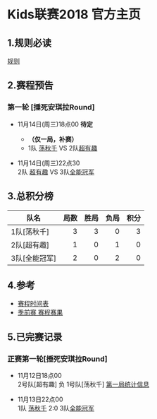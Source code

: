 # Kids联赛2018 官方主页

## 1.规则必读
[规则](rule.md)

## 2.赛程预告
### 第一轮 [捶死安琪拉Round]
 
 - 11月14日(周三)18点00 **待定**
   - **（仅一局，补赛）**
   - 1队 [荡秋千](team1.md) VS  2队[超有趣](team2.md)

 - 11月14日(周三)22点30    
 2队 [超有趣](team2.md) VS  3队[全能冠军](team3.md)


## 3.总积分榜

| 队名         | 局数 | 胜局 | 负局 |  积分 |
|-------------| --: | --: | --: | --: |
| 1队[荡秋千]   | 3  | 3  | 0 | 3 |
| 2队[超有趣]   | 1  | 0  | 1 | 0 |
| 3队[全能冠军] | 2  | 0  | 2 | 0 |


## 4.参考
- [赛程时间表](schedule.md)
- [季前赛 赛程赛果](score.md)

## 5.已完赛记录
### 正赛第一轮[捶死安琪拉Round]
- 11月12日18点00    
2号队[超有趣]  负  1号队[荡秋千] 
[第一局统计信息](https://upload.cc/i4/BuHOi.jpg)


- 11月13日22点00    
 1队 [荡秋千](team1.md)  2:0 3队[全能冠军](team3.md)


